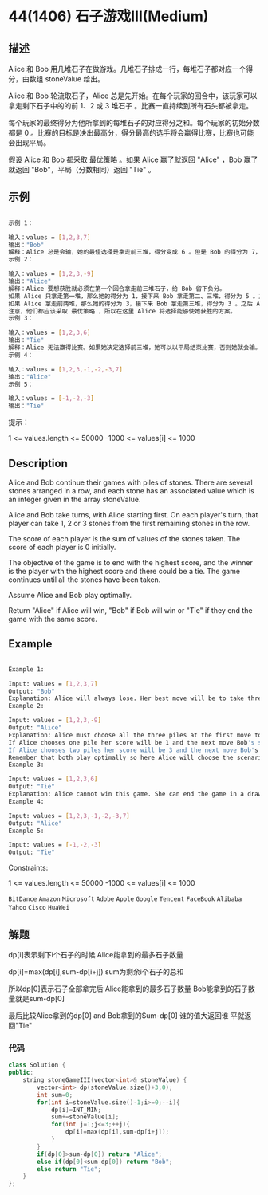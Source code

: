 # 44(1406) 石子游戏Ⅲ(Medium)

## 描述

Alice 和 Bob 用几堆石子在做游戏。几堆石子排成一行，每堆石子都对应一个得分，由数组 stoneValue 给出。

Alice 和 Bob 轮流取石子，Alice 总是先开始。在每个玩家的回合中，该玩家可以拿走剩下石子中的的前 1、2 或 3 堆石子 。比赛一直持续到所有石头都被拿走。

每个玩家的最终得分为他所拿到的每堆石子的对应得分之和。每个玩家的初始分数都是 0 。比赛的目标是决出最高分，得分最高的选手将会赢得比赛，比赛也可能会出现平局。

假设 Alice 和 Bob 都采取 最优策略 。如果 Alice 赢了就返回 "Alice" ，Bob 赢了就返回 "Bob"，平局（分数相同）返回 "Tie" 。

## 示例

```bash

示例 1：

输入：values = [1,2,3,7]
输出："Bob"
解释：Alice 总是会输，她的最佳选择是拿走前三堆，得分变成 6 。但是 Bob 的得分为 7，Bob 获胜。
示例 2：

输入：values = [1,2,3,-9]
输出："Alice"
解释：Alice 要想获胜就必须在第一个回合拿走前三堆石子，给 Bob 留下负分。
如果 Alice 只拿走第一堆，那么她的得分为 1，接下来 Bob 拿走第二、三堆，得分为 5 。之后 Alice 只能拿到分数 -9 的石子堆，输掉比赛。
如果 Alice 拿走前两堆，那么她的得分为 3，接下来 Bob 拿走第三堆，得分为 3 。之后 Alice 只能拿到分数 -9 的石子堆，同样会输掉比赛。
注意，他们都应该采取 最优策略 ，所以在这里 Alice 将选择能够使她获胜的方案。
示例 3：

输入：values = [1,2,3,6]
输出："Tie"
解释：Alice 无法赢得比赛。如果她决定选择前三堆，她可以以平局结束比赛，否则她就会输。
示例 4：

输入：values = [1,2,3,-1,-2,-3,7]
输出："Alice"
示例 5：

输入：values = [-1,-2,-3]
输出："Tie"

``` 

提示：

1 <= values.length <= 50000
-1000 <= values[i] <= 1000

## Description

Alice and Bob continue their games with piles of stones. There are several stones arranged in a row, and each stone has an associated value which is an integer given in the array stoneValue.

Alice and Bob take turns, with Alice starting first. On each player's turn, that player can take 1, 2 or 3 stones from the first remaining stones in the row.

The score of each player is the sum of values of the stones taken. The score of each player is 0 initially.

The objective of the game is to end with the highest score, and the winner is the player with the highest score and there could be a tie. The game continues until all the stones have been taken.

Assume Alice and Bob play optimally.

Return "Alice" if Alice will win, "Bob" if Bob will win or "Tie" if they end the game with the same score.

## Example

```bash

Example 1:

Input: values = [1,2,3,7]
Output: "Bob"
Explanation: Alice will always lose. Her best move will be to take three piles and the score become 6. Now the score of Bob is 7 and Bob wins.
Example 2:

Input: values = [1,2,3,-9]
Output: "Alice"
Explanation: Alice must choose all the three piles at the first move to win and leave Bob with negative score.
If Alice chooses one pile her score will be 1 and the next move Bob's score becomes 5. The next move Alice will take the pile with value = -9 and lose.
If Alice chooses two piles her score will be 3 and the next move Bob's score becomes 3. The next move Alice will take the pile with value = -9 and also lose.
Remember that both play optimally so here Alice will choose the scenario that makes her win.
Example 3:

Input: values = [1,2,3,6]
Output: "Tie"
Explanation: Alice cannot win this game. She can end the game in a draw if she decided to choose all the first three piles, otherwise she will lose.
Example 4:

Input: values = [1,2,3,-1,-2,-3,7]
Output: "Alice"
Example 5:

Input: values = [-1,-2,-3]
Output: "Tie"

```

Constraints:

1 <= values.length <= 50000
-1000 <= values[i] <= 1000

`BitDance` `Amazon` `Microsoft` `Adobe` `Apple` `Google` `Tencent` `FaceBook` `Alibaba` `Yahoo` `Cisco` `HuaWei`

## 解题

dp[i]表示剩下i个石子的时候  Alice能拿到的最多石子数量 

dp[i]=max(dp[i],sum-dp[i+j]) sum为剩余i个石子的总和

所以dp[0]表示石子全部拿完后 Alice能拿到的最多石子数量 Bob能拿到的石子数量就是sum-dp[0]

最后比较Alice拿到的dp[0] and Bob拿到的Sum-dp[0] 谁的值大返回谁 平就返回"Tie"
### 代码

```C++
class Solution {
public:
    string stoneGameIII(vector<int>& stoneValue) {
        vector<int> dp(stoneValue.size()+3,0);
        int sum=0;
        for(int i=stoneValue.size()-1;i>=0;--i){
            dp[i]=INT_MIN;
            sum+=stoneValue[i];
            for(int j=1;j<=3;++j){
                dp[i]=max(dp[i],sum-dp[i+j]);
            }
        }
        if(dp[0]>sum-dp[0]) return "Alice";
        else if(dp[0]<sum-dp[0]) return "Bob";
        else return "Tie";
    }
};
```